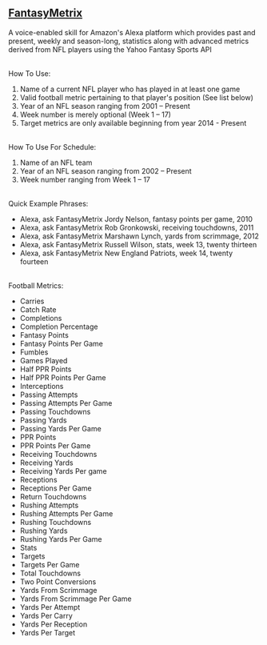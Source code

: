 ## [FantasyMetrix](http://alexa.amazon.com/spa/index.html#skills/dp/B073XDD8V4/?ref=skill_dsk_skb_sr_4)

A voice-enabled skill for Amazon's Alexa platform which provides past and present, weekly and season-long, statistics along with advanced metrics derived from NFL players using the Yahoo Fantasy Sports API

<br>
How To Use:

1. Name of a current NFL player who has played in at least one game
2. Valid football metric pertaining to that player's position (See list below)
3. Year of an NFL season ranging from 2001 – Present
4. Week number is merely optional (Week 1 – 17)
5. Target metrics are only available beginning from year 2014 - Present

<br>
How To Use For Schedule:

1. Name of an NFL team
2. Year of an NFL season ranging from 2002 – Present
3. Week number ranging from Week 1 – 17

<br>
Quick Example Phrases:

* Alexa, ask FantasyMetrix Jordy Nelson, fantasy points per game, 2010
* Alexa, ask FantasyMetrix Rob Gronkowski, receiving touchdowns, 2011
* Alexa, ask FantasyMetrix Marshawn Lynch, yards from scrimmage, 2012
* Alexa, ask FantasyMetrix Russell Wilson, stats, week 13, twenty thirteen
* Alexa, ask FantasyMetrix New England Patriots, week 14, twenty fourteen

<br>
Football Metrics:

* Carries
* Catch Rate
* Completions
* Completion Percentage
* Fantasy Points
* Fantasy Points Per Game
* Fumbles
* Games Played
* Half PPR Points
* Half PPR Points Per Game
* Interceptions
* Passing Attempts
* Passing Attempts Per Game
* Passing Touchdowns
* Passing Yards
* Passing Yards Per Game
* PPR Points
* PPR Points Per Game
* Receiving Touchdowns
* Receiving Yards
* Receiving Yards Per game
* Receptions
* Receptions Per Game
* Return Touchdowns
* Rushing Attempts
* Rushing Attempts Per Game
* Rushing Touchdowns
* Rushing Yards
* Rushing Yards Per Game
* Stats
* Targets
* Targets Per Game
* Total Touchdowns
* Two Point Conversions
* Yards From Scrimmage
* Yards From Scrimmage Per Game
* Yards Per Attempt
* Yards Per Carry
* Yards Per Reception
* Yards Per Target